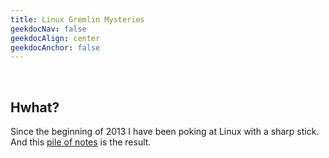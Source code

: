 ```yaml
---
title: Linux Gremlin Mysteries
geekdocNav: false
geekdocAlign: center
geekdocAnchor: false
---
```


<meta name="google-site-verification" content="k4wDKNaGbJo52nPB8LkbrdQUXfTX37xW9tHJxRt7ttM" />


<br />

## Hwhat?
Since the beginning of 2013 I have been poking at Linux with a sharp stick. And this [pile of notes](pile_of_notes) is the result.
